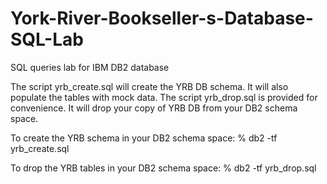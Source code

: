 # York-River-Bookseller-s-Database-SQL-Lab
SQL queries lab for IBM DB2 database

The script yrb_create.sql will create the YRB DB schema. It will also populate the tables with mock data. The script yrb_drop.sql is provided for convenience. It will drop your copy of YRB DB from your DB2 schema space. 

To create the YRB schema in your DB2 schema space:
% db2 -tf yrb_create.sql

To drop the YRB tables in your DB2 schema space:
% db2 -tf yrb_drop.sql

